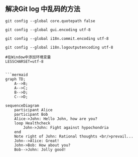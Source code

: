 ﻿## 解决Git log 中乱码的方法
```
git config --global core.quotepath false 

git config --global gui.encoding utf-8

git config --global i18n.commit.encoding utf-8 

git config --global i18n.logoutputencoding utf-8

#在Window中添加环境变量 
LESSCHARSET=utf-8


```mermaid
graph TD;
    A-->B;
    A-->C;
    B-->D;
    C-->D;
```

```mermaid
sequenceDiagram
    participant Alice
    participant Bob
    Alice->John: Hello John, how are you?
    loop Healthcheck
        John->John: Fight against hypochondria
    end
    Note right of John: Rational thoughts <br/>prevail...
    John-->Alice: Great!
    John->Bob: How about you?
    Bob-->John: Jolly good!
```
